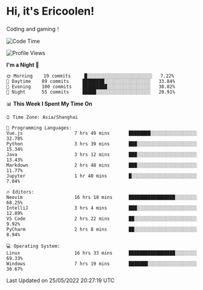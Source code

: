 # Hi, it's Ericoolen!
Coding and gaming！

<!--START_SECTION:waka-->
![Code Time](http://img.shields.io/badge/Code%20Time-281%20hrs%2054%20mins-blue)

![Profile Views](http://img.shields.io/badge/Profile%20Views-7-blue)

**I'm a Night 🦉** 

```text
🌞 Morning    19 commits     █░░░░░░░░░░░░░░░░░░░░░░░░   7.22% 
🌆 Daytime    89 commits     ████████░░░░░░░░░░░░░░░░░   33.84% 
🌃 Evening    100 commits    █████████░░░░░░░░░░░░░░░░   38.02% 
🌙 Night      55 commits     █████░░░░░░░░░░░░░░░░░░░░   20.91%

```


📊 **This Week I Spent My Time On** 

```text
⌚︎ Time Zone: Asia/Shanghai

💬 Programming Languages: 
Vue.js                   7 hrs 49 mins       ████████░░░░░░░░░░░░░░░░░   32.78% 
Python                   3 hrs 39 mins       ███░░░░░░░░░░░░░░░░░░░░░░   15.34% 
Java                     3 hrs 12 mins       ███░░░░░░░░░░░░░░░░░░░░░░   13.43% 
Markdown                 2 hrs 48 mins       ███░░░░░░░░░░░░░░░░░░░░░░   11.77% 
Jupyter                  1 hr 40 mins        █░░░░░░░░░░░░░░░░░░░░░░░░   7.04%

🔥 Editors: 
Neovim                   16 hrs 18 mins      █████████████████░░░░░░░░   68.25% 
IntelliJ                 3 hrs 4 mins        ███░░░░░░░░░░░░░░░░░░░░░░   12.89% 
VS Code                  2 hrs 22 mins       ██░░░░░░░░░░░░░░░░░░░░░░░   9.92% 
PyCharm                  2 hrs 8 mins        ██░░░░░░░░░░░░░░░░░░░░░░░   8.94%

💻 Operating System: 
Linux                    16 hrs 33 mins      █████████████████░░░░░░░░   69.33% 
Windows                  7 hrs 19 mins       ███████░░░░░░░░░░░░░░░░░░   30.67%

```


 Last Updated on 25/05/2022 20:27:19 UTC
<!--END_SECTION:waka-->

